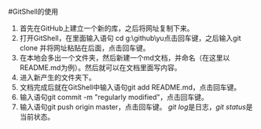 #GitShell的使用
1. 首先在GitHub上建立一个新的库，之后将网址复制下来。
2. 打开GitShell，在里面输入语句 cd g:\github\yu点击回车键，之后输入git clone 并将网址粘贴在后面，点击回车键。
3. 在本地会多出一个文件夹，然后新建一个md文档，并命名（在这里以README.md为例）。然后就可以在文档里面写内容。
4. 进入新产生的文件夹下。
5. 文档完成后就在GitShell中输入语句git add README.md，点击回车键。
6. 输入语句git commit -m "regularly modified"，点击回车键。
7. 输入语句git push origin master，点击回车键。
*git log*是日志，*git status*是当前状态。